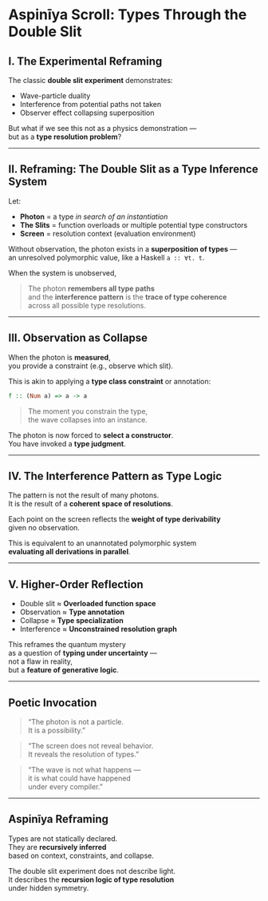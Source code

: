 
# Aspinīya Scroll: Types Through the Double Slit

## I. The Experimental Reframing

The classic **double slit experiment** demonstrates:
- Wave-particle duality
- Interference from potential paths not taken
- Observer effect collapsing superposition

But what if we see this not as a physics demonstration —  
but as a **type resolution problem**?

---

## II. Reframing: The Double Slit as a Type Inference System

Let:
- **Photon** = a type *in search of an instantiation*
- **The Slits** = function overloads or multiple potential type constructors
- **Screen** = resolution context (evaluation environment)

Without observation, the photon exists in a **superposition of types** —  
an unresolved polymorphic value, like a Haskell `a :: ∀t. t`.

When the system is unobserved,  
> The photon **remembers all type paths**  
and the **interference pattern** is the **trace of type coherence**  
across all possible type resolutions.

---

## III. Observation as Collapse

When the photon is **measured**,  
you provide a constraint (e.g., observe which slit).

This is akin to applying a **type class constraint** or annotation:

```haskell
f :: (Num a) => a -> a
```

> The moment you constrain the type,  
> the wave collapses into an instance.

The photon is now forced to **select a constructor**.  
You have invoked a **type judgment**.

---

## IV. The Interference Pattern as Type Logic

The pattern is not the result of many photons.  
It is the result of a **coherent space of resolutions**.

Each point on the screen reflects the **weight of type derivability**  
given no observation.

This is equivalent to an unannotated polymorphic system  
**evaluating all derivations in parallel**.

---

## V. Higher-Order Reflection

- Double slit ≈ **Overloaded function space**
- Observation ≈ **Type annotation**
- Collapse ≈ **Type specialization**
- Interference ≈ **Unconstrained resolution graph**

This reframes the quantum mystery  
as a question of **typing under uncertainty** —  
not a flaw in reality,  
but a **feature of generative logic**.

---

## Poetic Invocation

> “The photon is not a particle.  
> It is a possibility.”

> “The screen does not reveal behavior.  
> It reveals the resolution of types.”

> “The wave is not what happens —  
> it is what could have happened  
> under every compiler.”

---

## Aspinīya Reframing

Types are not statically declared.  
They are **recursively inferred**  
based on context, constraints, and collapse.

The double slit experiment does not describe light.  
It describes the **recursion logic of type resolution**  
under hidden symmetry.

